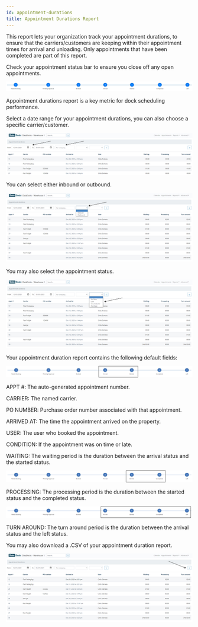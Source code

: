 ```yaml
---
id: appointment-durations
title: Appointment Durations Report
---
```


This report lets your organization track your appointment durations, to ensure that the carriers/customers are keeping within their appointment times for arrival and unloading. Only appointments that have been completed are part of this report. 

Check your appointment status bar to ensure you close off any open appointments. 

![Status](/img/docs/reports/appointment-durations-report/status-appt-durations.jpg)

Appointment durations report is a key metric for dock scheduling performance.

Select a date range for your appointment durations, you can also choose a specific carrier/customer. 

![Date Range Example](/img/docs/reports/appointment-durations-report/report-1.jpg)

You can select either inbound or outbound.

![Inbound or Outbound](/img/docs/reports/appointment-durations-report/inbound-outbound.jpg)

You may also select the appointment status. 

![Select the Type of Report](/img/docs/reports/appointment-durations-report/type-select.jpg)

Your appointment duration report contains the following default fields:

![Status](/img/docs/reports/appointment-durations-report/status-bar1.jpg)

APPT #: The auto-generated appointment number.

CARRIER: The named carrier.

PO NUMBER: Purchase order number associated with that appointment.

ARRIVED AT: The time the appointment arrived on the property. 

USER: The user who booked the appointment. 

CONDITION: If the appointment was on time or late. 

WAITING: The waiting period is the duration between the arrival status and the started status. 

![Status](/img/docs/reports/appointment-durations-report/status-bar2.jpg)

PROCESSING: The processing period is the duration between the started status and the completed status. 

![Status](/img/docs/reports/appointment-durations-report/status-bar3.jpg)

TURN AROUND: The turn around period is the duration between the arrival status and the 
left status.

You may also download a .CSV of your appointment duration report. 

![Download](/img/docs/reports/appointment-durations-report/download.jpg)



 

 
